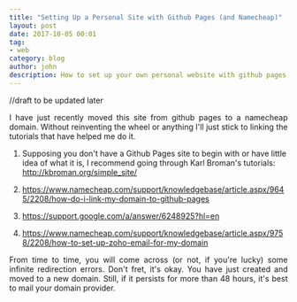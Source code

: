 ```yaml
---
title: "Setting Up a Personal Site with Github Pages (and Namecheap)"
layout: post
date: 2017-10-05 00:01
tag:
- web
category: blog
author: john
description: How to set up your own personal website with github pages. 
---
```


//draft to be updated later

<p align="justify">I have just recently moved this site from github pages to a namecheap domain. Without reinventing the wheel or anything I'll just stick to linking the tutorials that have helped me do it.</p>

1. Supposing you don't have a Github Pages site to begin with or have little idea of what it is, I recommend going through Karl Broman's tutorials: http://kbroman.org/simple_site/

2. https://www.namecheap.com/support/knowledgebase/article.aspx/9645/2208/how-do-i-link-my-domain-to-github-pages

3. https://support.google.com/a/answer/6248925?hl=en

4. https://www.namecheap.com/support/knowledgebase/article.aspx/9758/2208/how-to-set-up-zoho-email-for-my-domain

<p align="justify">From time to time, you will come across (or not, if you're lucky) some infinite redirection errors. Don't fret, it's okay. You have just created and moved to a new domain. Still, if it persists for more than 48 hours, it's best to mail your domain provider.</p>
